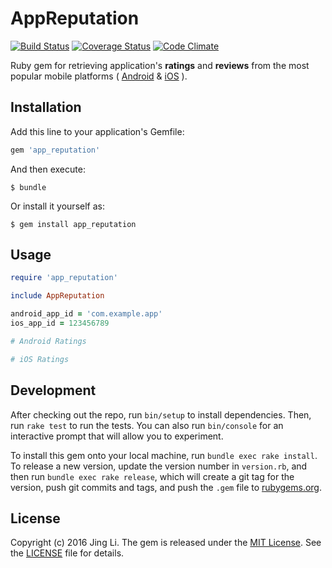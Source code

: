 # AppReputation

[![Build Status](https://travis-ci.org/thyrlian/AppReputation.svg?branch=master)](https://travis-ci.org/thyrlian/AppReputation)
[![Coverage Status](https://coveralls.io/repos/github/thyrlian/AppReputation/badge.svg?branch=master)](https://coveralls.io/github/thyrlian/AppReputation?branch=master)
[![Code Climate](https://codeclimate.com/github/thyrlian/AppReputation/badges/gpa.svg)](https://codeclimate.com/github/thyrlian/AppReputation)

Ruby gem for retrieving application's **ratings** and **reviews** from the most popular mobile platforms ( [Android](https://play.google.com/store/apps) & [iOS](https://itunes.apple.com/us/genre/ios/id36?mt=8) ).

## Installation

Add this line to your application's Gemfile:

```ruby
gem 'app_reputation'
```

And then execute:

    $ bundle

Or install it yourself as:

    $ gem install app_reputation

## Usage

```ruby
require 'app_reputation'

include AppReputation

android_app_id = 'com.example.app'
ios_app_id = 123456789

# Android Ratings

# iOS Ratings
```

## Development

After checking out the repo, run `bin/setup` to install dependencies. Then, run `rake test` to run the tests. You can also run `bin/console` for an interactive prompt that will allow you to experiment.

To install this gem onto your local machine, run `bundle exec rake install`. To release a new version, update the version number in `version.rb`, and then run `bundle exec rake release`, which will create a git tag for the version, push git commits and tags, and push the `.gem` file to [rubygems.org](https://rubygems.org).

## License

Copyright (c) 2016 Jing Li. The gem is released under the [MIT License](http://opensource.org/licenses/MIT). See the [LICENSE](https://github.com/thyrlian/AppReputation/blob/master/LICENSE) file for details.
